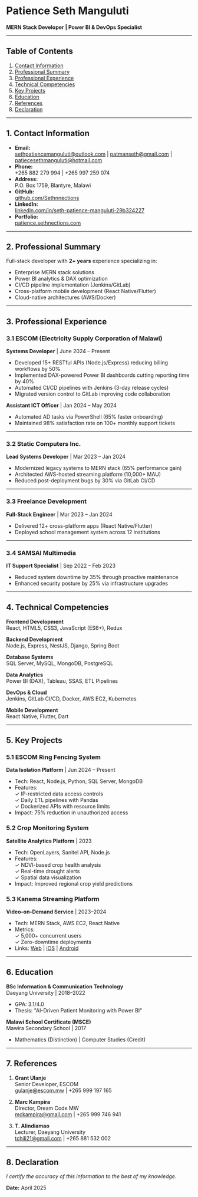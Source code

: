 # Patience Seth Manguluti  
**MERN Stack Developer | Power BI & DevOps Specialist**  

---

## Table of Contents  
1. [Contact Information](#1-contact-information)  
2. [Professional Summary](#2-professional-summary)  
3. [Professional Experience](#3-professional-experience)  
4. [Technical Competencies](#4-technical-competencies)  
5. [Key Projects](#5-key-projects)  
6. [Education](#6-education)  
7. [References](#7-references)  
8. [Declaration](#8-declaration)  

---

## 1. Contact Information  
- **Email:**  
  sethpatiencemanguluti@outlook.com | patmanseth@gmail.com |
  patiecesethmanguluti@hotmail.com 
- **Phone:**  
  +265 882 279 994 | +265 997 259 074  
- **Address:**  
  P.O. Box 1759, Blantyre, Malawi  
- **GitHub:**  
  [github.com/Sethnnections](https://github.com/Sethnnections)  
- **LinkedIn:**  
  [linkedin.com/in/seth-patience-manguluti-29b324227](https://www.linkedin.com/in/seth-patience-manguluti-29b324227)  
- **Portfolio:**  
  [patience.sethnections.com](https://patience.sethnections.com)  

---

## 2. Professional Summary  
Full-stack developer with **2+ years** experience specializing in:  
- Enterprise MERN stack solutions  
- Power BI analytics & DAX optimization  
- CI/CD pipeline implementation (Jenkins/GitLab)  
- Cross-platform mobile development (React Native/Flutter)  
- Cloud-native architectures (AWS/Docker)  

---

## 3. Professional Experience  

### 3.1 ESCOM (Electricity Supply Corporation of Malawi)  
**Systems Developer** | June 2024 – Present  
- Developed 15+ RESTful APIs (Node.js/Express) reducing billing workflows by 50%  
- Implemented DAX-powered Power BI dashboards cutting reporting time by 40%  
- Automated CI/CD pipelines with Jenkins (3-day release cycles)  
- Migrated version control to GitLab improving code collaboration  

**Assistant ICT Officer** | Jan 2024 – May 2024  
- Automated AD tasks via PowerShell (65% faster onboarding)  
- Maintained 98% satisfaction rate on 100+ monthly support tickets  

---

### 3.2 Static Computers Inc.  
**Lead Systems Developer** | Mar 2023 – Jan 2024  
- Modernized legacy systems to MERN stack (65% performance gain)  
- Architected AWS-hosted streaming platform (10,000+ MAU)  
- Reduced post-deployment bugs by 30% via GitLab CI/CD  

---

### 3.3 Freelance Development  
**Full-Stack Engineer** | Mar 2023 – Jan 2024  
- Delivered 12+ cross-platform apps (React Native/Flutter)  
- Deployed school management system across 12 institutions  

---

### 3.4 SAMSAI Multimedia  
**IT Support Specialist** | Sep 2022 – Feb 2023  
- Reduced system downtime by 35% through proactive maintenance  
- Enhanced security posture by 25% via infrastructure upgrades  

---

## 4. Technical Competencies  

**Frontend Development**  
React, HTML5, CSS3, JavaScript (ES6+), Redux  

**Backend Development**  
Node.js, Express, NestJS, Django, Spring Boot  

**Database Systems**  
SQL Server, MySQL, MongoDB, PostgreSQL  

**Data Analytics**  
Power BI (DAX), Tableau, SSAS, ETL Pipelines  

**DevOps & Cloud**  
Jenkins, GitLab CI/CD, Docker, AWS EC2, Kubernetes  

**Mobile Development**  
React Native, Flutter, Dart  

---

## 5. Key Projects  

### 5.1 ESCOM Ring Fencing System  
**Data Isolation Platform** | Jun 2024 – Present  
- Tech: React, Node.js, Python, SQL Server, MongoDB  
- Features:  
  ✓ IP-restricted data access controls  
  ✓ Daily ETL pipelines with Pandas  
  ✓ Dockerized APIs with resource limits  
- Impact: 75% reduction in unauthorized access  

### 5.2 Crop Monitoring System  
**Satellite Analytics Platform** | 2023  
- Tech: OpenLayers, Sanitel API, Node.js  
- Features:  
  ✓ NDVI-based crop health analysis  
  ✓ Real-time drought alerts  
  ✓ Spatial data visualization  
- Impact: Improved regional crop yield predictions  

### 5.3 Kanema Streaming Platform  
**Video-on-Demand Service** | 2023–2024  
- Tech: MERN Stack, AWS EC2, React Native  
- Metrics:  
  ✓ 5,000+ concurrent users  
  ✓ Zero-downtime deployments  
- Links: [Web](https://kanemaonline.com) | [iOS](https://apps.apple.com/app/kanema-online/id6449297998) | [Android](https://play.google.com/store/apps/details?id=com.kanemaonline.app)  

---

## 6. Education  

**BSc Information & Communication Technology**  
Daeyang University | 2018–2022  
- GPA: 3.1/4.0  
- Thesis: "AI-Driven Patient Monitoring with Power BI"  

**Malawi School Certificate (MSCE)**  
Mawira Secondary School | 2017  
- Mathematics (Distinction) | Computer Studies (Credit)  

---

## 7. References  

1. **Grant Ulanje**  
   Senior Developer, ESCOM  
   gulanje@escom.mw | +265 999 197 165  

2. **Marc Kampira**  
   Director, Dream Code MW  
   mckampira@gmail.com | +265 999 746 941  

3. **T. Alindiamao**  
   Lecturer, Daeyang University  
   tchili21@gmail.com | +265 881 532 002  

---

## 8. Declaration  
*I certify the accuracy of this information to the best of my knowledge.*  

**Date:** April 2025
